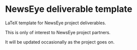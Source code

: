 # NewsEye deliverable template

LaTeX template for NewsEye project deliverables.

This is only of interest to NewsEye project partners.

It will be updated occasionally as the project goes on.
